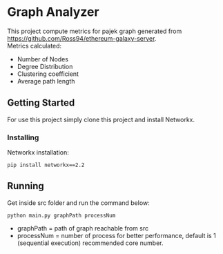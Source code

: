 # Graph Analyzer

This project compute metrics for pajek graph generated from https://github.com/Ross94/ethereum-galaxy-server.  
Metrics calculated:

* Number of Nodes
* Degree Distribution
* Clustering coefficient
* Average path length

## Getting Started

For use this project simply clone this project and install Networkx.


### Installing

Networkx installation:

```
pip install networkx==2.2
```

## Running

Get inside src folder and run the command below:

```
python main.py graphPath processNum
```

* graphPath  = path of graph reachable from src 
* processNum = number of process for better performance, default is 1 (sequential execution) recommended core number.  